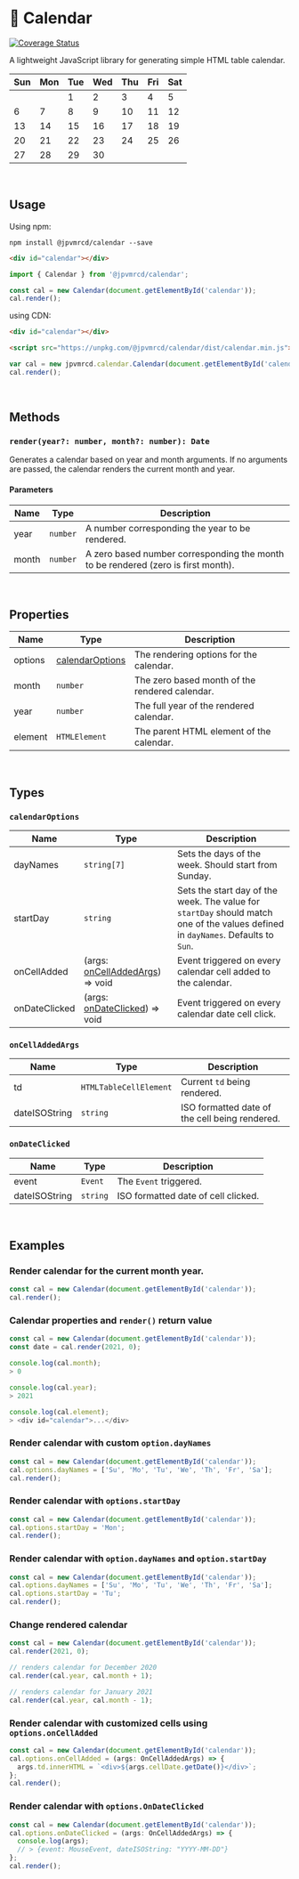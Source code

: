 # 📅 Calendar
[![Coverage Status](https://coveralls.io/repos/github/jpvmrcd/calendar/badge.svg?branch=main)](https://coveralls.io/github/jpvmrcd/calendar?branch=main)

A lightweight JavaScript library for generating simple HTML table calendar.
<table>
  <thead>
    <tr>
      <th>Sun</th>
      <th>Mon</th>
      <th>Tue</th>
      <th>Wed</th>
      <th>Thu</th>
      <th>Fri</th>
      <th>Sat</th>
    </tr>
  </thead>
  <tbody>
    <tr>
      <td></td>
      <td></td>
      <td>1</td>
      <td>2</td>
      <td>3</td>
      <td>4</td>
      <td>5</td>
    </tr>
    <tr>
      <td>6</td>
      <td>7</td>
      <td>8</td>
      <td>9</td>
      <td>10</td>
      <td>11</td>
      <td>12</td>
    </tr>
    <tr>
      <td>13</td>
      <td>14</td>
      <td>15</td>
      <td>16</td>
      <td>17</td>
      <td>18</td>
      <td>19</td>
    </tr>
    <tr>
      <td>20</td>
      <td>21</td>
      <td>22</td>
      <td>23</td>
      <td>24</td>
      <td>25</td>
      <td>26</td>
    </tr>
    <tr>
      <td>27</td>
      <td>28</td>
      <td>29</td>
      <td>30</td>
      <td></td>
      <td></td>
      <td></td>
    </tr>
  </tbody>
</table>

&nbsp;

## Usage

Using npm:
```console
npm install @jpvmrcd/calendar --save
```
```html
<div id="calendar"></div>
```
```typescript
import { Calendar } from '@jpvmrcd/calendar';

const cal = new Calendar(document.getElementById('calendar'));
cal.render();
```

using CDN:
```html
<div id="calendar"></div>

<script src="https://unpkg.com/@jpvmrcd/calendar/dist/calendar.min.js"></script>
```

```javascript
var cal = new jpvmrcd.calendar.Calendar(document.getElementById('calendar'));
cal.render();
```

&nbsp;

## Methods
### `render(year?: number, month?: number): Date`
Generates a calendar based on year and month arguments. If no arguments are passed, the calendar renders the current month and year.

#### Parameters
| Name | Type | Description |
|-|-|-|
| year | `number` | A number corresponding the year to be rendered. |
| month | `number` | A zero based number corresponding the month to be rendered (zero is first month). |

&nbsp;

## Properties
| Name | Type | Description |
|-|-|-|
| options | [calendarOptions](#calendarOptions) | The rendering options for the calendar. |
| month | `number` | The zero based month of the rendered calendar. |
| year | `number` | The full year of the rendered calendar. |
| element | `HTMLElement` | The parent HTML element of the calendar. |

&nbsp;

## Types

### `calendarOptions`

| Name | Type | Description |
|-|-|-|
| dayNames | `string[7]` | Sets the days of the week. Should start from Sunday. |
| startDay | `string` | Sets the start day of the week. The value for `startDay` should match one of the values defined in `dayNames`. Defaults to `Sun`. |
| onCellAdded | (args: [onCellAddedArgs](#onCellAddedArgs)) => void | Event triggered on every calendar cell added to the calendar. |
| onDateClicked | (args: [onDateClicked](#onDateClicked)) => void | Event triggered on every calendar date cell click. |

### `onCellAddedArgs`
| Name | Type | Description |
|-|-|-|
| td | `HTMLTableCellElement` | Current `td` being rendered. |
| dateISOString | `string` | ISO formatted date of the cell being rendered. |

### `onDateClicked`
| Name | Type | Description |
|-|-|-|
| event | `Event` | The `Event` triggered. |
| dateISOString | `string` | ISO formatted date of cell clicked. |

&nbsp;

## Examples
### Render calendar for the current month year.
```typescript
const cal = new Calendar(document.getElementById('calendar'));
cal.render();
```

### Calendar properties and `render()` return value
```typescript
const cal = new Calendar(document.getElementById('calendar'));
const date = cal.render(2021, 0);

console.log(cal.month);
> 0

console.log(cal.year);
> 2021

console.log(cal.element);
> <div id="calendar">...</div>
```

### Render calendar with custom `option.dayNames`
```typescript
const cal = new Calendar(document.getElementById('calendar'));
cal.options.dayNames = ['Su', 'Mo', 'Tu', 'We', 'Th', 'Fr', 'Sa'];
cal.render();
```

### Render calendar with `options.startDay`
```typescript
const cal = new Calendar(document.getElementById('calendar'));
cal.options.startDay = 'Mon';
cal.render();
```

### Render calendar with `option.dayNames` and `option.startDay`
```typescript
const cal = new Calendar(document.getElementById('calendar'));
cal.options.dayNames = ['Su', 'Mo', 'Tu', 'We', 'Th', 'Fr', 'Sa'];
cal.options.startDay = 'Tu';
cal.render();
```

### Change rendered calendar
```typescript
const cal = new Calendar(document.getElementById('calendar'));
cal.render(2021, 0);

// renders calendar for December 2020
cal.render(cal.year, cal.month + 1);

// renders calendar for January 2021
cal.render(cal.year, cal.month - 1);
```

### Render calendar with customized cells using `options.onCellAdded`
```typescript
const cal = new Calendar(document.getElementById('calendar'));
cal.options.onCellAdded = (args: OnCellAddedArgs) => {
  args.td.innerHTML = `<div>${args.cellDate.getDate()}</div>`;
};
cal.render();
```


### Render calendar with `options.OnDateClicked`
```typescript
const cal = new Calendar(document.getElementById('calendar'));
cal.options.onDateClicked = (args: OnCellAddedArgs) => {
  console.log(args);
  // > {event: MouseEvent, dateISOString: "YYYY-MM-DD"}
};
cal.render();
```
